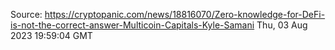 Source: https://cryptopanic.com/news/18816070/Zero-knowledge-for-DeFi-is-not-the-correct-answer-Multicoin-Capitals-Kyle-Samani
Thu, 03 Aug 2023 19:59:04 GMT
